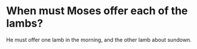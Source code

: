# When must Moses offer each of the lambs?

He must offer one lamb in the morning, and the other lamb about sundown.
